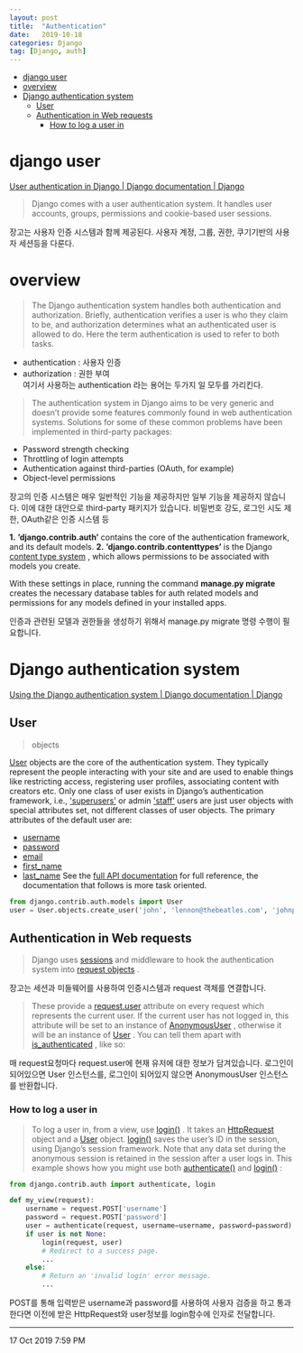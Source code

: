 ```yaml
---
layout: post
title:  "Authentication"
date:   2019-10-18
categories: Django
tag: [Django, auth]
---
```


- [django user](#django-user)
- [overview](#overview)
- [Django authentication system](#django-authentication-system)
  - [User](#user)
  - [Authentication in Web requests](#authentication-in-web-requests)
    - [How to log a user in](#how-to-log-a-user-in)

# django user
[User authentication in Django | Django documentation | Django](https://docs.djangoproject.com/en/2.2/topics/auth/)

> Django comes with a user authentication system. It handles user accounts, groups, permissions and cookie-based user sessions.  

장고는 사용자 인증 시스템과 함께 제공된다. 사용자 계정, 그룹, 권한, 쿠기기반의 사용자 세션등을 다룬다. 

# overview
> The Django authentication system handles both authentication and authorization. Briefly, authentication verifies a user is who they claim to be, and authorization determines what an authenticated user is allowed to do. Here the term authentication is used to refer to both tasks.

- authentication : 사용자 인증
- authorization : 권한 부여  
여기서 사용하는 authentication 라는 용어는 두가지 일 모두를 가리킨다. 

> The authentication system in Django aims to be very generic and doesn’t provide some features commonly found in web authentication systems. Solutions for some of these common problems have been implemented in third-party packages:


* Password strength checking
* Throttling of login attempts
* Authentication against third-parties (OAuth, for example)
* Object-level permissions

장고의 인증 시스템은 매우 일반적인 기능을 제공하지만 일부 기능을 제공하지 않습니다. 이에 대한 대안으로 third-party 패키지가 있습니다. 비밀번호 강도, 로그인 시도 제한, OAuth같은 인증 시스템 등 

**1.** **’django.contrib.auth’** contains the core of the authentication framework, and its default models.
**2.** **’django.contrib.contenttypes’** is the Django  [content type system](https://docs.djangoproject.com/en/2.2/ref/contrib/contenttypes/) , which allows permissions to be associated with models you create.

With these settings in place, running the command **manage.py migrate** creates the necessary database tables for auth related models and permissions for any models defined in your installed apps.

인증과 관련된 모델과 권한들을 생성하기 위해서 manage.py migrate 명령 수행이 필요합니다. 


# Django authentication system
[Using the Django authentication system | Django documentation | Django](https://docs.djangoproject.com/en/2.2/topics/auth/default/)

## User
> objects


 [User](https://docs.djangoproject.com/en/2.2/ref/contrib/auth/#django.contrib.auth.models.User)  objects are the core of the authentication system. They typically represent the people interacting with your site and are used to enable things like restricting access, registering user profiles, associating content with creators etc. Only one class of user exists in Django’s authentication framework, i.e.,  ['superusers'](https://docs.djangoproject.com/en/2.2/ref/contrib/auth/#django.contrib.auth.models.User.is_superuser)  or admin  ['staff'](https://docs.djangoproject.com/en/2.2/ref/contrib/auth/#django.contrib.auth.models.User.is_staff)  users are just user objects with special attributes set, not different classes of user objects.
The primary attributes of the default user are:
*  [username](https://docs.djangoproject.com/en/2.2/ref/contrib/auth/#django.contrib.auth.models.User.username) 
*  [password](https://docs.djangoproject.com/en/2.2/ref/contrib/auth/#django.contrib.auth.models.User.password) 
*  [email](https://docs.djangoproject.com/en/2.2/ref/contrib/auth/#django.contrib.auth.models.User.email) 
*  [first_name](https://docs.djangoproject.com/en/2.2/ref/contrib/auth/#django.contrib.auth.models.User.first_name) 
*  [last_name](https://docs.djangoproject.com/en/2.2/ref/contrib/auth/#django.contrib.auth.models.User.last_name) 
See the  [full API documentation](https://docs.djangoproject.com/en/2.2/ref/contrib/auth/#django.contrib.auth.models.User)  for full reference, the documentation that follows is more task oriented.

```python
from django.contrib.auth.models import User
user = User.objects.create_user('john', 'lennon@thebeatles.com', 'johnpassword')
```

## Authentication in Web requests
> Django uses  [sessions](https://docs.djangoproject.com/en/2.2/topics/http/sessions/)  and middleware to hook the authentication system into  [request objects](https://docs.djangoproject.com/en/2.2/ref/request-response/#django.http.HttpRequest) .


장고는 세션과 미들웨어를 사용하여 인증시스템과 request 객체를 연결합니다. 

> These provide a  [request.user](https://docs.djangoproject.com/en/2.2/ref/request-response/#django.http.HttpRequest.user)  attribute on every request which represents the current user. If the current user has not logged in, this attribute will be set to an instance of  [AnonymousUser](https://docs.djangoproject.com/en/2.2/ref/contrib/auth/#django.contrib.auth.models.AnonymousUser) , otherwise it will be an instance of  [User](https://docs.djangoproject.com/en/2.2/ref/contrib/auth/#django.contrib.auth.models.User) .
> You can tell them apart with  [is_authenticated](https://docs.djangoproject.com/en/2.2/ref/contrib/auth/#django.contrib.auth.models.User.is_authenticated) , like so:


매 request요청마다 request.user에 현재 유저에 대한 정보가 담겨있습니다. 로그인이 되어있으면 User 인스턴스를, 로그인이 되어있지 않으면 AnonymousUser 인스턴스를 반환합니다. 

### How to log a user in
> To log a user in, from a view, use  [login()](https://docs.djangoproject.com/en/2.2/topics/auth/default/#django.contrib.auth.login) . It takes an  [HttpRequest](https://docs.djangoproject.com/en/2.2/ref/request-response/#django.http.HttpRequest)  object and a  [User](https://docs.djangoproject.com/en/2.2/ref/contrib/auth/#django.contrib.auth.models.User)  object.  [login()](https://docs.djangoproject.com/en/2.2/topics/auth/default/#django.contrib.auth.login)  saves the user’s ID in the session, using Django’s session framework.
> Note that any data set during the anonymous session is retained in the session after a user logs in.
> This example shows how you might use both  [authenticate()](https://docs.djangoproject.com/en/2.2/topics/auth/default/#django.contrib.auth.authenticate)  and  [login()](https://docs.djangoproject.com/en/2.2/topics/auth/default/#django.contrib.auth.login) :


```python
from django.contrib.auth import authenticate, login

def my_view(request):
    username = request.POST['username']
    password = request.POST['password']
    user = authenticate(request, username=username, password=password)
    if user is not None:
        login(request, user)
        # Redirect to a success page.
        ...
    else:
        # Return an 'invalid login' error message.
        ...
```
POST를 통해 입력받은 username과 password를 사용하여 사용자 검증을 하고 통과한다면 이전에 받은 HttpRequest와 user정보를 login함수에 인자로 전달합니다. 


---
17 Oct 2019 7:59 PM